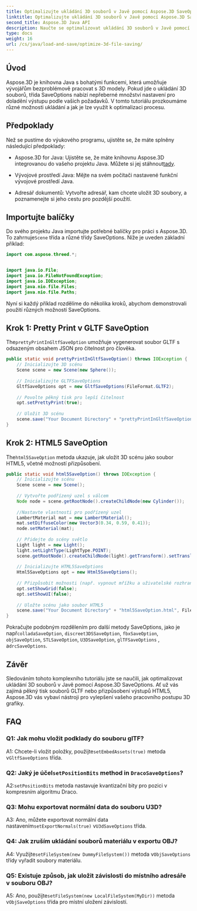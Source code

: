 ```yaml
---
title: Optimalizujte ukládání 3D souborů v Javě pomocí Aspose.3D SaveOptions
linktitle: Optimalizujte ukládání 3D souborů v Javě pomocí Aspose.3D SaveOptions
second_title: Aspose.3D Java API
description: Naučte se optimalizovat ukládání 3D souborů v Javě pomocí Aspose.3D SaveOptions. Zvyšte výkon a přizpůsobte výstupy bez námahy.
type: docs
weight: 16
url: /cs/java/load-and-save/optimize-3d-file-saving/
---
```

## Úvod

Aspose.3D je knihovna Java s bohatými funkcemi, která umožňuje vývojářům bezproblémově pracovat s 3D modely. Pokud jde o ukládání 3D souborů, třída SaveOptions nabízí nepřeberné množství nastavení pro doladění výstupu podle vašich požadavků. V tomto tutoriálu prozkoumáme různé možnosti ukládání a jak je lze využít k optimalizaci procesu.

## Předpoklady

Než se pustíme do výukového programu, ujistěte se, že máte splněny následující předpoklady:

-  Aspose.3D for Java: Ujistěte se, že máte knihovnu Aspose.3D integrovanou do vašeho projektu Java. Můžete si jej stáhnout[tady](https://releases.aspose.com/3d/java/).

- Vývojové prostředí Java: Mějte na svém počítači nastavené funkční vývojové prostředí Java.

- Adresář dokumentů: Vytvořte adresář, kam chcete uložit 3D soubory, a poznamenejte si jeho cestu pro pozdější použití.

## Importujte balíčky

 Do svého projektu Java importujte potřebné balíčky pro práci s Aspose.3D. To zahrnuje`Scene` třída a různé třídy SaveOptions. Níže je uveden základní příklad:

```java
import com.aspose.threed.*;


import java.io.File;
import java.io.FileNotFoundException;
import java.io.IOException;
import java.nio.file.Files;
import java.nio.file.Paths;
```

Nyní si každý příklad rozdělíme do několika kroků, abychom demonstrovali použití různých možností SaveOptions.

## Krok 1: Pretty Print v GLTF SaveOption

 The`prettyPrintInGltfSaveOption` umožňuje vygenerovat soubor GLTF s odsazeným obsahem JSON pro čitelnost pro člověka.

```java
public static void prettyPrintInGltfSaveOption() throws IOException {
    // Inicializujte 3D scénu
    Scene scene = new Scene(new Sphere());
    
    // Inicializujte GLTFSaveOptions
    GltfSaveOptions opt = new GltfSaveOptions(FileFormat.GLTF2);
    
    // Povolte pěkný tisk pro lepší čitelnost
    opt.setPrettyPrint(true);
    
    // Uložit 3D scénu
    scene.save("Your Document Directory" + "prettyPrintInGltfSaveOption.gltf", opt);
}
```

## Krok 2: HTML5 SaveOption

 The`html5SaveOption` metoda ukazuje, jak uložit 3D scénu jako soubor HTML5, včetně možností přizpůsobení.

```java
public static void html5SaveOption() throws IOException {
    // Inicializujte scénu
    Scene scene = new Scene();
    
    // Vytvořte podřízený uzel s válcem
    Node node = scene.getRootNode().createChildNode(new Cylinder());
    
    //Nastavte vlastnosti pro podřízený uzel
    LambertMaterial mat = new LambertMaterial();
    mat.setDiffuseColor(new Vector3(0.34, 0.59, 0.41));
    node.setMaterial(mat);
    
    // Přidejte do scény světlo
    Light light = new Light();
    light.setLightType(LightType.POINT);
    scene.getRootNode().createChildNode(light).getTransform().setTranslation(10, 0, 10);
    
    // Inicializujte HTML5SaveOptions
    Html5SaveOptions opt = new Html5SaveOptions();
    
    // Přizpůsobit možnosti (např. vypnout mřížku a uživatelské rozhraní)
    opt.setShowGrid(false);
    opt.setShowUI(false);
    
    // Uložte scénu jako soubor HTML5
    scene.save("Your Document Directory" + "html5SaveOption.html", FileFormat.HTML5);
}
```

 Pokračujte podobným rozdělením pro další metody SaveOptions, jako je např`colladaSaveOption`, `discreet3DSSaveOption`, `fbxSaveOption`, `objSaveOption`, `STLSaveOption`, `U3DSaveOption`, `glTFSaveOptions` , a`drcSaveOptions`.

## Závěr

Sledováním tohoto komplexního tutoriálu jste se naučili, jak optimalizovat ukládání 3D souborů v Javě pomocí Aspose.3D SaveOptions. Ať už vás zajímá pěkný tisk souborů GLTF nebo přizpůsobení výstupů HTML5, Aspose.3D vás vybaví nástroji pro vylepšení vašeho pracovního postupu 3D grafiky.

## FAQ

### Q1: Jak mohu vložit podklady do souboru glTF?

 A1: Chcete-li vložit položky, použijte`setEmbedAssets(true)` metoda v`GltfSaveOptions` třída.

###  Q2: Jaký je účel`setPositionBits` method in `DracoSaveOptions`?

 A2:`setPositionBits` metoda nastavuje kvantizační bity pro pozici v kompresním algoritmu Draco.

### Q3: Mohu exportovat normální data do souboru U3D?

 A3: Ano, můžete exportovat normální data nastavením`setExportNormals(true)` v`U3dSaveOptions` třída.

### Q4: Jak zruším ukládání souborů materiálu v exportu OBJ?

A4: Využijte`setFileSystem(new DummyFileSystem())` metoda v`ObjSaveOptions` třídy vyřadit soubory materiálu.

### Q5: Existuje způsob, jak uložit závislosti do místního adresáře v souboru OBJ?

 A5: Ano, použijte`setFileSystem(new LocalFileSystem(MyDir))` metoda v`ObjSaveOptions` třída pro místní uložení závislostí.
